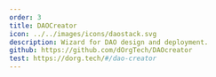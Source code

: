 ```yaml
---
order: 3
title: DAOCreator
icon: ../../images/icons/daostack.svg
description: Wizard for DAO design and deployment.
github: https://github.com/dOrgTech/DAOcreator
test: https://dorg.tech/#/dao-creator
---
```


